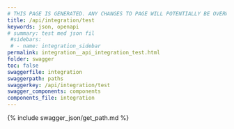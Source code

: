 ```yaml
---
# THIS PAGE IS GENERATED. ANY CHANGES TO PAGE WILL POTENTIALLY BE OVERWRITTEN.
title: /api/integration/test
keywords: json, openapi
# summary: test med json fil
 #sidebars: 
 # - name: integration_sidebar
permalink: integration__api_integration_test.html
folder: swagger
toc: false
swaggerfile: integration
swaggerpath: paths
swaggerkey: /api/integration/test
swagger_components: components
components_file: integration
---
```

{% include swagger_json/get_path.md %}
